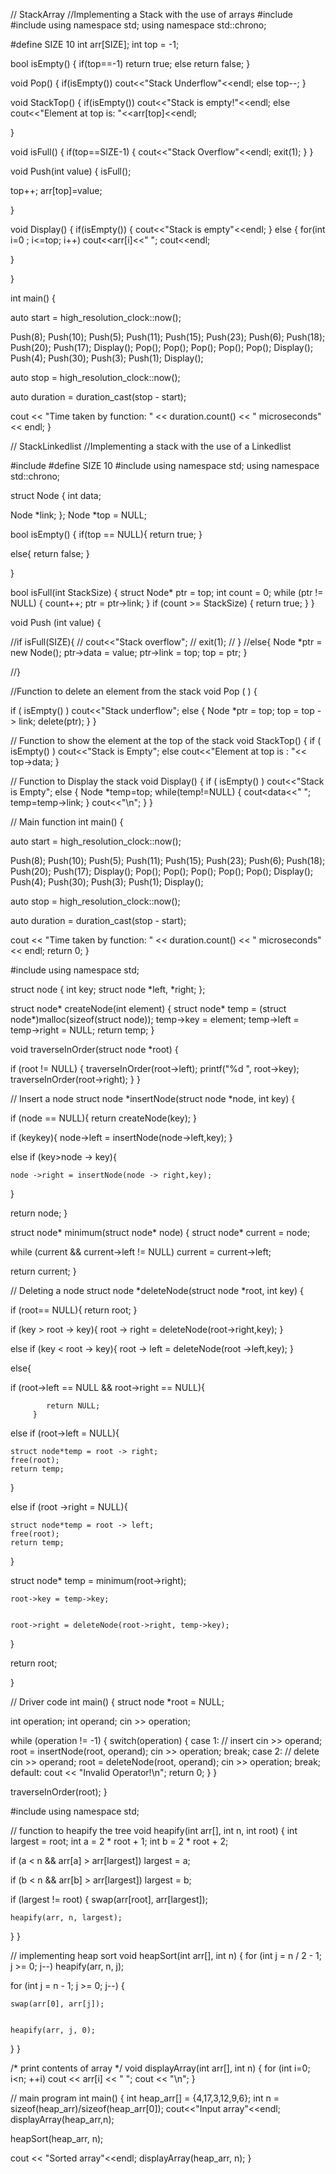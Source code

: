 // StackArray //Implementing a Stack with the use of arrays #include #include using namespace std; using namespace std::chrono;

#define SIZE 10 int arr[SIZE]; int top = -1;

bool isEmpty() { if(top==-1) return true; else return false; }

void Pop() { if(isEmpty()) cout<<"Stack Underflow"<<endl; else top--; }

void StackTop() { if(isEmpty()) cout<<"Stack is empty!"<<endl; else cout<<"Element at top is: "<<arr[top]<<endl;

}

void isFull() { if(top==SIZE-1) { cout<<"Stack Overflow"<<endl; exit(1); } }

void Push(int value) { isFull();

top++; arr[top]=value;

}

void Display() { if(isEmpty()) { cout<<"Stack is empty"<<endl; } else { for(int i=0 ; i<=top; i++) cout<<arr[i]<<" "; cout<<endl;

}

}

int main() {

auto start = high_resolution_clock::now();

Push(8); Push(10); Push(5); Push(11); Push(15); Push(23); Push(6); Push(18); Push(20); Push(17); Display(); Pop(); Pop(); Pop(); Pop(); Pop(); Display(); Push(4); Push(30); Push(3); Push(1); Display();

auto stop = high_resolution_clock::now();

auto duration = duration_cast(stop - start);

cout << "Time taken by function: "
     << duration.count() << " microseconds" << endl;
}





// StackLinkedlist //Implementing a stack with the use of a Linkedlist

#include #define SIZE 10 #include using namespace std; using namespace std::chrono;

struct Node { int data;

Node *link; }; Node *top = NULL;

bool isEmpty() { if(top == NULL){ return true; }

else{ return false; }

}

bool isFull(int StackSize) { struct Node* ptr = top; int count = 0; while (ptr != NULL) { count++; ptr = ptr->link; } if (count >= StackSize) { return true; } }

void Push (int value) {

//if isFull(SIZE){
  //  cout<<"Stack overflow";
   // exit(1);
// } //else{ Node *ptr = new Node(); ptr->data = value; ptr->link = top; top = ptr; }

//}

//Function to delete an element from the stack void Pop ( ) {

if ( isEmpty() ) cout<<"Stack underflow"; else { Node *ptr = top; top = top -> link; delete(ptr); } }

// Function to show the element at the top of the stack void StackTop() { if ( isEmpty() ) cout<<"Stack is Empty"; else cout<<"Element at top is : "<< top->data; }

// Function to Display the stack void Display() { if ( isEmpty() ) cout<<"Stack is Empty"; else { Node *temp=top; while(temp!=NULL) { cout<data<<" "; temp=temp->link; } cout<<"\n"; } }

// Main function int main() {

auto start = high_resolution_clock::now();

Push(8); Push(10); Push(5); Push(11); Push(15); Push(23); Push(6); Push(18); Push(20); Push(17); Display(); Pop(); Pop(); Pop(); Pop(); Pop(); Display(); Push(4); Push(30); Push(3); Push(1); Display();

auto stop = high_resolution_clock::now();

auto duration = duration_cast(stop - start);

cout << "Time taken by function: "
     << duration.count() << " microseconds" << endl;
return 0; }






#include using namespace std;

struct node { int key; struct node *left, *right; };

struct node* createNode(int element) { struct node* temp = (struct node*)malloc(sizeof(struct node)); temp->key = element; temp->left = temp->right = NULL; return temp; }

void traverseInOrder(struct node *root) {

if (root != NULL) {
    traverseInOrder(root->left);
    printf("%d ", root->key);
    traverseInOrder(root->right);
}
}

// Insert a node struct node *insertNode(struct node *node, int key) {

if (node == NULL){
    return createNode(key);
}

if (key<node->key){
    node->left = insertNode(node->left,key);
}

else if (key>node -> key){

    node ->right = insertNode(node -> right,key);

}

return node;
}

struct node* minimum(struct node* node) { struct node* current = node;

while (current && current->left != NULL)
    current = current->left;

return current;
}

// Deleting a node struct node *deleteNode(struct node *root, int key) {

if (root== NULL){
    return root;
}


if (key > root -> key){
    root -> right = deleteNode(root->right,key);
}

else if (key < root -> key){
    root -> left = deleteNode(root ->left,key);
}

else{

if (root->left == NULL
         && root->right == NULL){

            return NULL;
         }
else if (root->left = NULL){

    struct node*temp = root -> right;
    free(root);
    return temp;
}

else if (root ->right = NULL){

    struct node*temp = root -> left;
    free(root);
    return temp;


}

struct node* temp = minimum(root->right);


    root->key = temp->key;


    root->right = deleteNode(root->right, temp->key);
}

return root;

}

// Driver code int main() { struct node *root = NULL;

int operation; int operand; cin >> operation;

while (operation != -1) { switch(operation) { case 1: // insert cin >> operand; root = insertNode(root, operand); cin >> operation; break; case 2: // delete cin >> operand; root = deleteNode(root, operand); cin >> operation; break; default: cout << "Invalid Operator!\n"; return 0; } }

traverseInOrder(root); }








#include using namespace std;

// function to heapify the tree void heapify(int arr[], int n, int root) { int largest = root; int a = 2 * root + 1; int b = 2 * root + 2;

if (a < n && arr[a] > arr[largest])
    largest = a;


if (b < n && arr[b] > arr[largest])
    largest = b;


if (largest != root) {
    swap(arr[root], arr[largest]);


    heapify(arr, n, largest);
}
}

// implementing heap sort void heapSort(int arr[], int n) { for (int j = n / 2 - 1; j >= 0; j--) heapify(arr, n, j);

for (int j = n - 1; j >= 0; j--) {

    swap(arr[0], arr[j]);


    heapify(arr, j, 0);
}
}

/* print contents of array */ void displayArray(int arr[], int n) { for (int i=0; i<n; ++i) cout << arr[i] << " "; cout << "\n"; }

// main program int main() { int heap_arr[] = {4,17,3,12,9,6}; int n = sizeof(heap_arr)/sizeof(heap_arr[0]); cout<<"Input array"<<endl; displayArray(heap_arr,n);

heapSort(heap_arr, n);

cout << "Sorted array"<<endl; displayArray(heap_arr, n); }
